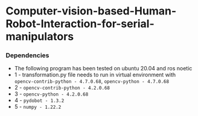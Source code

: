 # Computer-vision-based-Human-Robot-Interaction-for-serial-manipulators


### Dependencies
* The following program has been tested on ubuntu 20.04 and ros noetic
* 1 - transformation.py file needs to run in virtual environment with `opencv-contrib-python - 4.7.0.68`, `opencv-python - 4.7.0.68`  
* 2 - `opencv-contrib-python - 4.2.0.68`
* 3 - `opencv-python - 4.2.0.68`
* 4 - `pydobot - 1.3.2`
* 5 - `numpy - 1.22.2`
